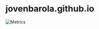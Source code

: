 # jovenbarola.github.io
![Metrics](https://metrics.lecoq.io/jovenbarola?template=classic&config.timezone=Asia%2FManila)
